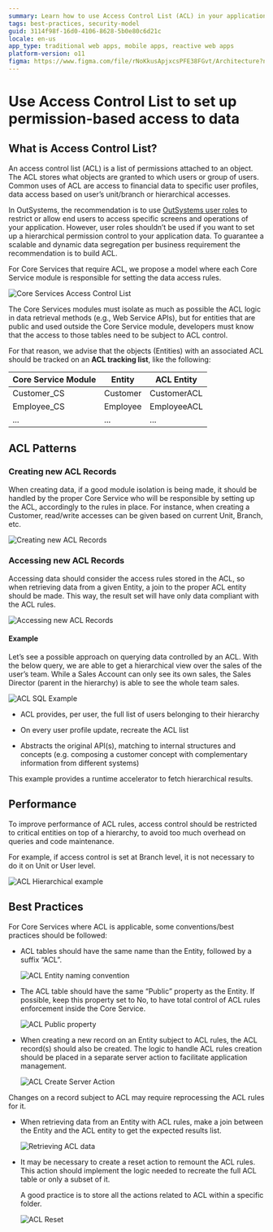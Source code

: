 ```yaml
---
summary: Learn how to use Access Control List (ACL) in your applications to set up conditional access to data based on specific user profiles. 
tags: best-practices, security-model
guid: 3114f98f-16d0-4106-8628-5b0e80c6d21c
locale: en-us
app_type: traditional web apps, mobile apps, reactive web apps
platform-version: o11
figma: https://www.figma.com/file/rNoKkusApjxcsPFE38FGvt/Architecture?node-id=147:337
---
```


# Use Access Control List to set up permission-based access to data

## What is Access Control List?

An access control list (ACL) is a list of permissions attached to an object. The ACL stores what objects are granted to which users or group of users. Common uses of ACL are access to financial data to specific user profiles, data access based on user’s unit/branch or hierarchical accesses.

In OutSystems, the recommendation is to use [OutSystems user roles](https://success.outsystems.com/Documentation/11/Developing_an_Application/Secure_the_Application/User_Roles) to restrict or allow end users to access specific screens and operations of your application. 
However, user roles shouldn’t be used if you want to set up a hierarchical permission control to your application data. To guarantee a scalable and dynamic data segregation per business requirement the recommendation is to build ACL.

For Core Services that require ACL, we propose a model where each Core Service module is responsible for setting the data access rules.

![Core Services Access Control List](images/access-control-list.png)

The Core Services modules must isolate as much as possible the ACL logic in data retrieval methods (e.g., Web Service APIs), but for entities that are public and used outside the Core Service module, developers must know that the access to those tables need to be subject to ACL control.

For that reason, we advise that the objects (Entities) with an associated ACL should be tracked on an **ACL tracking list**, like the following:

|Core Service Module|Entity|ACL Entity|
|---|---|---|
|Customer_CS|Customer|CustomerACL|
|Employee_CS|Employee|EmployeeACL|
|...|...|...|

## ACL Patterns

### Creating new ACL Records

When creating data, if a good module isolation is being made, it should be handled by the proper Core Service who will be responsible by setting up the ACL, accordingly to the rules in place. For instance, when creating a Customer, read/write accesses can be given based on current Unit, Branch, etc.

![Creating new ACL Records](images/creating-new-acl-record.png)

### Accessing new ACL Records

Accessing data should consider the access rules stored in the ACL, so when retrieving data from a given Entity, a join to the proper ACL entity should be made. This way, the result set will have only data compliant with the ACL rules.

![Accessing new ACL Records](images/accessing-new-acl-records.png)

#### Example

Let’s see a possible approach on querying data controlled by an ACL.
With the below query, we are able to get a hierarchical view over the sales of the user’s team. While a Sales Account can only see its own sales, the Sales Director (parent in the hierarchy) is able to see the whole team sales.

![ACL SQL Example](images/acl-example.png) 

* ACL provides, per user, the full list of users belonging to their hierarchy

* On every user profile update, recreate the ACL list

* Abstracts the original API(s), matching to internal structures and concepts (e.g. composing a customer concept with complementary information from different systems)


<div class="info" markdown="1">

This example provides a runtime accelerator to fetch hierarchical results.

</div>

## Performance

To improve performance of ACL rules, access control should be restricted to critical entities on top of a hierarchy, to avoid too much overhead on queries and code maintenance. 

For example, if access control is set at Branch level, it is not necessary to do it on Unit or User level.

![ACL Hierarchical example](images/acl-hierarchical-example.png?width=300)

## Best Practices

For Core Services where ACL is applicable, some conventions/best practices should be followed:

* ACL tables should have the same name than the Entity, followed by a suffix “ACL”.

    ![ACL Entity naming convention](images/acl-entity.png)

* The ACL table should have the same “Public” property as the Entity. If possible, keep this property set to No, to have total control of ACL rules enforcement inside the Core Service.

    ![ACL Public property](images/acl-entity-private.png)

* When creating a new record on an Entity subject to ACL rules, the ACL record(s) should also be created. The logic to handle ACL rules creation should be placed in a separate server action to facilitate application management.

    ![ACL Create Server Action](images/create-acl-logic.png?width=400)

<div class="info" markdown="1">

Changes on a record subject to ACL may require reprocessing the ACL rules for it.

</div>

* When retrieving data from an Entity with ACL rules, make a join between the Entity and the ACL entity to get the expected results list.

    ![Retrieving ACL data](images/retrieving-acl-data.png?width=400)

* It may be necessary to create a reset action to remount the ACL rules. This action should implement the logic needed to recreate the full ACL table or only a subset of it.

    A good practice is to store all the actions related to ACL within a specific folder.

    ![ACL Reset](images/acl-reset.png?width=500)

